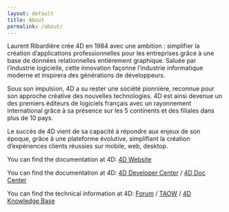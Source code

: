 ```yaml
---
layout: default
title: About
permalink: /about/
---
```




Laurent Ribardière crée 4D en 1984 avec une ambition : simplifier la création d’applications professionnelles pour les entreprises grâce à une base de données relationnelles entièrement graphique. Saluée par l’industrie logicielle, cette innovation façonne l’industrie informatique moderne et inspirera des générations de développeurs.

Sous son impulsion, 4D a su rester une société pionnière, reconnue pour son approche créative des nouvelles technologies. 4D est ainsi devenue un des premiers éditeurs de logiciels français avec un rayonnement international grâce à sa présence sur les 5 continents et des filiales dans plus de 10 pays.

Le succès de 4D vient de sa capacité à répondre aux enjeux de son époque, grâce à une plateforme évolutive, simplifiant la création d’expériences clients réussies sur mobile, web, desktop.

You can find the documentation at 4D:
[4D Website](https://fr.4d.com/)

You can find the documentation at 4D:
[4D Developer Center](https://developer.4d.com/) /
[4D Doc Center](https://doc.4d.com/4Dv18/4D/18/Liste-alphabetique-des-commandes.902-4504285.fr.html)

You can find the technical information at 4D:
[Forum](https://forums.4d.com/MyHome/FR) /
[TAOW](https://taow.4d.com/Home/home.fr.html) /
[4D Knowledge Base](https://kb.4d.com/)
